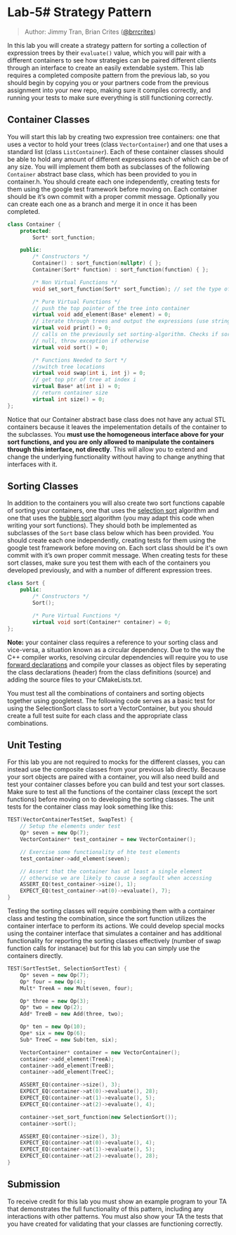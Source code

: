 # Lab-5# Strategy Pattern

> Author: Jimmy Tran, Brian Crites ([@brrcrites](https://github.com/brrcrites))

In this lab you will create a strategy pattern for sorting a collection of expression trees by their `evaluate()` value, which you will pair with a different containers to see how strategies can be paired different clients through an interface to create an easily extendable system. This lab requires a completed composite pattern from the previous lab, so you should begin by copying you or your partners code from the previous assignment into your new repo, making sure it compiles correctly, and running your tests to make sure everything is still functioning correctly.

## Container Classes

You will start this lab by creating two expression tree containers: one that uses a vector to hold your trees (class `VectorContainer`) and one that uses a standard list (class `ListContainer`). Each of these container classes should be able to hold any amount of different expressions each of which can be of any size. You will implement them both as subclasses of the following `Container` abstract base class, which has been provided to you in container.h. You should create each one independently, creating tests for them using the google test framework before moving on. Each container should be it’s own commit with a proper commit message. Optionally you can create each one as a branch and merge it in once it has been completed.

```c++
class Container {
    protected:
        Sort* sort_function;

    public:
        /* Constructors */
        Container() : sort_function(nullptr) { };
        Container(Sort* function) : sort_function(function) { };

        /* Non Virtual Functions */
        void set_sort_function(Sort* sort_function); // set the type of sorting algorithm

        /* Pure Virtual Functions */
        // push the top pointer of the tree into container
        virtual void add_element(Base* element) = 0;
        // iterate through trees and output the expressions (use stringify())
        virtual void print() = 0;
        // calls on the previously set sorting-algorithm. Checks if sort_function is not
        // null, throw exception if otherwise
        virtual void sort() = 0;

        /* Functions Needed to Sort */
        //switch tree locations
        virtual void swap(int i, int j) = 0;
        // get top ptr of tree at index i
        virtual Base* at(int i) = 0;
        // return container size
        virtual int size() = 0;
};
```

Notice that our Container abstract base class does not have any actual STL containers because it leaves the impelementation details of the container to the subclasses. You **must use the homogeneous interface above for your sort functions, and you are only allowed to manipulate the containers through this interface, not directly**. This will allow you to extend and change the underlying functionality without having to change anything that interfaces with it.

## Sorting Classes

In addition to the containers you will also create two sort functions capable of sorting your containers, one that uses the [selection sort](https://www.mathbits.com/MathBits/CompSci/Arrays/Selection.htm) algorithm and one that uses the [bubble sort](https://www.mathbits.com/MathBits/CompSci/Arrays/Bubble.htm) algorithm (you may adapt this code when writing your sort functions). They should both be implemented as subclasses of the `Sort` base class below which has been provided. You should create each one independently, creating tests for them using the google test framework before moving on. Each sort class should be it's own commit with it’s own proper commit message. When creating tests for these sort classes, make sure you test them with each of the containers you developed previously, and with a number of different expression trees.

```c++
class Sort {
    public:
        /* Constructors */
        Sort();

        /* Pure Virtual Functions */
        virtual void sort(Container* container) = 0;
};
```

**Note:** your container class requires a reference to your sorting class and vice-versa, a situation known as a circular dependency. Due to the way the C++ compiler works, resolving circular dependencies will require you to use [forward declarations](http://www.umich.edu/~eecs381/handouts/IncompleteDeclarations.pdf) and compile your classes as object files by seperating the class declarations (header) from the class definitions (source) and adding the source files to your CMakeLists.txt. 

You must test all the combinations of containers and sorting objects together using googletest. The following code serves as a basic test for using the SelectionSort class to sort a VectorContainer, but you should create a full test suite for each class and the appropriate class combinations.

## Unit Testing

For this lab you are not required to mocks for the different classes, you can instead use the composite classes from your previous lab directly. Because your sort objects are paired with a container, you will also need build and test your container classes before you can build and test your sort classes. Make sure to test all the functions of the container class (except the sort functions) before moving on to developing the sorting classes. The unit tests for the container class may look something like this:

```c++
TEST(VectorContainerTestSet, SwapTest) {
    // Setup the elements under test
    Op* seven = new Op(7);
    VectorContainer* test_container = new VectorContainer();

    // Exercise some functionality of hte test elements
    test_container->add_element(seven);

    // Assert that the container has at least a single element
    // otherwise we are likely to cause a segfault when accessing
    ASSERT_EQ(test_container->size(), 1);
    EXPECT_EQ(test_container->at(0)->evaluate(), 7);
}
```

Testing the sorting classes will require combining them with a container class and testing the combination, since the sort function utilizes the container interface to perform its actions. We could develop special mocks using the container interface that simulates a container and has additional functionality for reporting the sorting classes effectively (number of swap function calls for instanace) but for this lab you can simply use the containers directly.

```c++
TEST(SortTestSet, SelectionSortTest) {
    Op* seven = new Op(7);
    Op* four = new Op(4);
    Mult* TreeA = new Mult(seven, four);

    Op* three = new Op(3);
    Op* two = new Op(2);
    Add* TreeB = new Add(three, two);

    Op* ten = new Op(10);
    Ope* six = new Op(6);
    Sub* TreeC = new Sub(ten, six);

    VectorContainer* container = new VectorContainer();
    container->add_element(TreeA);
    container->add_element(TreeB);
    container->add_element(TreeC);

    ASSERT_EQ(container->size(), 3);
    EXPECT_EQ(container->at(0)->evaluate(), 28);
    EXPECT_EQ(container->at(1)->evaluate(), 5);
    EXPECT_EQ(container->at(2)->evaluate(), 4);

    container->set_sort_function(new SelectionSort());
    container->sort();

    ASSERT_EQ(container->size(), 3);
    EXPECT_EQ(container->at(0)->evaluate(), 4);
    EXPECT_EQ(container->at(1)->evaluate(), 5);
    EXPECT_EQ(container->at(2)->evaluate(), 28);
}
```

## Submission

To receive credit for this lab you must show an example program to your TA that demonstrates the full functionality of this pattern, including any interactions with other patterns. You must also show your TA the tests that you have created for validating that your classes are functioning correctly.


